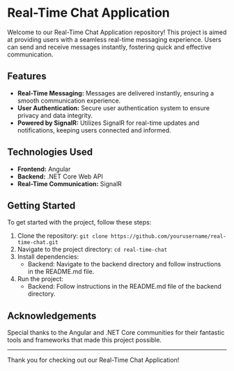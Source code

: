 # Real-Time Chat Application

Welcome to our Real-Time Chat Application repository! This project is aimed at providing users with a seamless real-time messaging experience. Users can send and receive messages instantly, fostering quick and effective communication.

## Features

- **Real-Time Messaging:** Messages are delivered instantly, ensuring a smooth communication experience.
- **User Authentication:** Secure user authentication system to ensure privacy and data integrity.
- **Powered by SignalR:** Utilizes SignalR for real-time updates and notifications, keeping users connected and informed.

## Technologies Used

- **Frontend:** Angular
- **Backend:** .NET Core Web API
- **Real-Time Communication:** SignalR

## Getting Started

To get started with the project, follow these steps:

1. Clone the repository: `git clone https://github.com/yourusername/real-time-chat.git`
2. Navigate to the project directory: `cd real-time-chat`
3. Install dependencies:
   - Backend: Navigate to the backend directory and follow instructions in the README.md file.
4. Run the project:
   - Backend: Follow instructions in the README.md file of the backend directory.
     
## Acknowledgements

Special thanks to the Angular and .NET Core communities for their fantastic tools and frameworks that made this project possible.

---

Thank you for checking out our Real-Time Chat Application!
